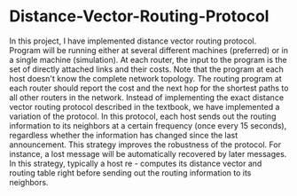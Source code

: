# Distance-Vector-Routing-Protocol
In this project, I have implemented distance vector routing protocol. Program will be running either at several different machines (preferred) or in a single machine (simulation). 
At each router, the input to the program is the set of directly attached links and their costs. Note that the program at each host doesn't know the complete network topology. 
The routing program at each router should report the cost and the next hop for the shortest paths to all other routers in the network. 
Instead of implementing the exact distance vector routing protocol described in the textbook, we have implemented a variation of the protocol. In this protocol, each host sends out the routing information to its neighbors at a certain frequency (once every 15 seconds), regardless whether the information has changed since the last announcement. This strategy improves the robustness of the protocol. For instance, a lost message will be automatically recovered by later messages. In this strategy, typically a host re - computes its distance vector and routing table right before sending out the routing information to its neighbors. 
